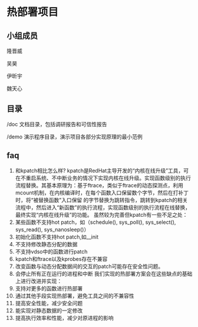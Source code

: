 # 热部署项目

## 小组成员

隆晋威

吴昊

伊昕宇

魏天心

## 目录

/doc  文档目录，包括调研报告和可信性报告

/demo 演示程序目录，演示项目各部分实现原理的最小范例

## faq
1. 和kpatch相比怎么样?
  kpatch是RedHat主导开发的“内核在线升级”工具，可在不重启系统、不中断业务的情况下实现内核在线升级。实现函数级别的执行流程替换。其基本原理为：基于ftrace，类似于ftrace的动态探测点，利用mcount机制，在内核编译时，在每个函数入口保留数个字节，然后在打补丁时，将“被替换函数”入口保留   的字节替换为跳转指令，跳转到kpatch的相关流程中，然后进入“新函数”的执行流程，实现函数级别的执行流程在线替换，最终实现“内核在线升级”的功能。
虽然较为完善但kpatch有一些不足之处：
  1. 某些函数不支持hot patch，如（schedule(), sys_poll(), sys_select(), sys_read(), sys_nanosleep()）
  2. 初始化函数不支持hot patch,如__init
  3. 不支持修改静态分配的数据
  4. 不支持vdso中的函数进行patch
  5. kpatch和ftrace以及kprobes存在不兼容
  6. 改变函数与动态分配数据间的交互的patch可能存在安全性问题。
  7. 会停止所有正在运行的进程和中断
我们实现的热部署方案会在这些缺点的基础上进行改进并实现：
  1. 支持对更多的函数进行热部署
  2. 通过其他手段实现热部署，避免工具之间的不兼容性
  3. 提高安全性能，减少安全问题
  4. 能实现对静态数据的一定修改
  5. 提高执行效率和性能，减少对原进程的影响
